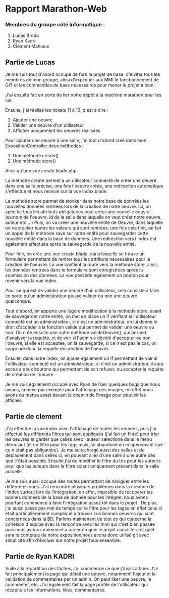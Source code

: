 # Rapport Marathon-Web


### Membres du groupe côté informatique : 
1. Lucas Broda
2. Ryan Kadri
3. Clément Mahieux

## Partie de Lucas 

Je me suis tout d'abord occupé de fork le projet de base, d'inviter tous les membres de mon groupe, ainsi d'expliquer aux MMI le fonctionnement de GIT et les commandes de base nécessaires pour mener le projet à bien.

J'ai ensuite fait en sorte de lier notre dépôt à la machine marathon pour les lier.

Ensuite, j'ai réalisé les tickets 11 à 13, c'est à dire :

1. Ajouter une oeuvre
2. Valider une oeuvre d'un utilisateur
3. Afficher uniquement les oeuvres réalisées


Pour ajouter une oeuvre à une salle, j'ai tout d'abord créé dans mon ExpositionController deux méthodes : 
1. Une méthode create()
2. Une méthode store()


Ainsi qu'une vue create.blade.php.

La méthode create permet à un utilisateur connecté de créer une oeuvre dans une salle précise, une fois l'oeuvre créée, une redirection automatique s'effectue et nous renvoie sur la vue index.blade.

La méthode store permet de stocker dans notre base de données les nouvelles données rentrées lors de la création de notre oeuvre.
Ici, on spécifie tous les attributs obligatoires pour créer une nouvelle oeuvre (ex:nom de l'oeuvre, id de la salle dans laquelle on veut créer notre oeuvre, auteur etc ...)
Puis, on va créer une nouvelle entité de Oeuvre, dans laquelle on va stocker toutes les valeurs qui sont rentrées, une fois cela finit, on fait un appel de la méthode save sur notre entité pour sauvegarder cette nouvelle entité dans la base de données.
Une redirection vers l'index est également effectuée après la sauvegarde de la nouvelle entité.


Pour finir, on crée une vue create.blade, dans laquelle se trouve un formulaire permettant de rentrer tous les attributs nécessaires pour la création de l'oeuvre.
La vue contient la route vers la méthode store, ainsi, les données rentrées dans le formulaire sont enregistrées après la soumission des données.
La vue possède également un bouton pour revenir vers la vue index.


Pour ce qui est de valider une oeuvre d'un utilisateur, cela consiste à faire en sorte qu'un administrateur puisse valider ou non une oeuvre quelconque.

Tout d'abord, on apporte une légère modification à la méthode store, avant de sauvegarder notre entité, on met en place un if vérifiant si l'utilisateur connecté est un administrateur, si c'est un administrateur, on lui donne le droit d'accèder à la fonction valide qui permet de valider une oeuvre ou non.
On crée ensuite une autre méthode valideOeuvre(), qui permet d'analyser la requête, et de voir si l'admin a décidé d'accepter ou non l'oeuvre, si elle est acceptée, on la sauvegarde, si ce n'est pas le cas, on supprime donc la requête de création de l'oeuvre.

Ensuite, dans notre index, on ajoute également un if permettant de voir si l'utilisateur connecté est un administrateur, si c'est un administrateur, il aura accès à deux boutons qui permettant de soit refuser, ou accepter la requête de création de l'oeuvre.

Je me suis également occupé avec Ryan de fixer quelques bugs que nous avions, comme par exemple pour l'affichage des images, en effet nous avons du mettre asset devant le chemin de l'image pour pouvoir les afficher.


## Partie de clement


J'ai effectué la vue index avec l'affichage de toutes les oeuvres, puis j'ai effectué les différents filtres qui sont appliqués
(j'ai fait un filtre) pour trier les oeuvres et garder que celles avec l'auteur selectioné dans le menu déroulant
(et un filtre pour les tags mais j'ai abandoné en m'apercevant que ce n'était pas obligatoire).
Je me suis chargé aussi des salles et du deplacement dans celles ci, en pouvant aller d'une salle à une autre dès que c'était possible.
Ensuite j'ai du modifier le filtre du tris pour les auteurs pour que les auteurs dans le filtre soient uniquement présent dans
la salle actuelle.


Je me suis aussi occupé des routes permettant de naviguer entre les différentes vues.
J'ai rencontré plusieurs problèmes dans la creation de l'index surtout lors de l'intégration, en effet, imposible de récuperer les bonnes données de la base de donnée pour les intégrer, nous avons pourtant commencé à faire l'intégration assez tôt dans le projet .
De plus, j'ai aussi passé pas mal de temps sur le filtre pour les tagss  en effet celui ci était particulièrement compliqué à trouver 
Les bonnes oeuvres qui sont concernées dans la BD.
Parlons maintenant de tout ce qui concerne la cohésion d'équipe avec la rencontre avec les mmi qui c'est bien passée puis nous avons
commencé a parler en quoi le projet concistera et quel sera le contenue de notre exposition,nous avons donc utilisé git avec 
simplicité afin d'évoluer sur notre projet tous ensemble. 
 
## Partie de Ryan KADRI  

Suite à la répartition des tâches, j'ai commencé ce que j'avais à faire.
J'ai fait principalement la page qui détail une oeuvre, notamment l'ajout et la validation de commentaires par un admin. On peut liker une oeuvre, la commenter, etc.
J'ai également fait la page profile de l'utilisateur qui récapitule les informations, likes, commentaires.

